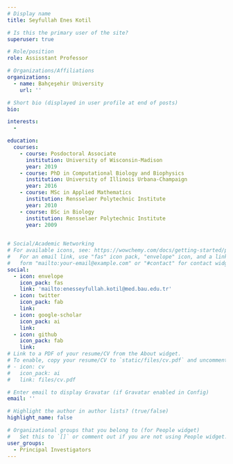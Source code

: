 ```yaml
---
# Display name
title: Seyfullah Enes Kotil

# Is this the primary user of the site?
superuser: true

# Role/position
role: Assisstant Professor

# Organizations/Affiliations
organizations:
  - name: Bahçeşehir University
    url: ''

# Short bio (displayed in user profile at end of posts)
bio: 

interests:
  - 

education:
  courses:
    - course: Posdoctoral Associate 
      institution: University of Wisconsin-Madison
      year: 2019
    - course: PhD in Computational Biology and Biophysics
      institution: University of Illinois Urbana-Champaign
      year: 2016
    - course: MSc in Applied Mathematics
      institution: Rensselaer Polytechnic Institute
      year: 2010
    - course: BSc in Biology
      institution: Rensselaer Polytechnic Institute
      year: 2009
   

# Social/Academic Networking
# For available icons, see: https://wowchemy.com/docs/getting-started/page-builder/#icons
#   For an email link, use "fas" icon pack, "envelope" icon, and a link in the
#   form "mailto:your-email@example.com" or "#contact" for contact widget.
social:
  - icon: envelope
    icon_pack: fas
    link: 'mailto:enesseyfullah.kotil@med.bau.edu.tr'
  - icon: twitter
    icon_pack: fab
    link: 
  - icon: google-scholar
    icon_pack: ai
    link: 
  - icon: github
    icon_pack: fab
    link: 
# Link to a PDF of your resume/CV from the About widget.
# To enable, copy your resume/CV to `static/files/cv.pdf` and uncomment the lines below.
# - icon: cv
#   icon_pack: ai
#   link: files/cv.pdf

# Enter email to display Gravatar (if Gravatar enabled in Config)
email: ''

# Highlight the author in author lists? (true/false)
highlight_name: false

# Organizational groups that you belong to (for People widget)
#   Set this to `[]` or comment out if you are not using People widget.
user_groups:
  - Principal Investigators
---
```



